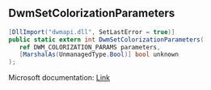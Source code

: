 ## DwmSetColorizationParameters

```csharp
[DllImport("dwmapi.dll", SetLastError = true)]
public static extern int DwmSetColorizationParameters(
   ref DWM_COLORIZATION_PARAMS parameters,
   [MarshalAs(UnmanagedType.Bool)] bool unknown
);
```

Microsoft documentation: [Link](https://learn.microsoft.com/en-us/windows/win32/api/dwmapi/nf-dwmapi-dwmgetcolorizationcolor)
